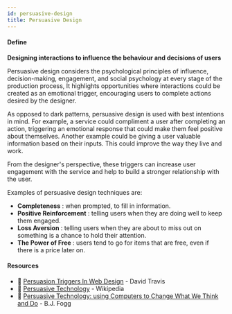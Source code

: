 ```yaml
---
id: persuasive-design
title: Persuasive Design
---
```


<!-- [![docs-source](https://img.shields.io/badge/SRC-UX%20Companion-blue)](https://play.google.com/store/apps/details?id=com.cyberduck.uxcompanion) -->

#### Define

**Designing interactions to influence the behaviour and decisions of users**

Persuasive design considers the psychological principles of influence, decision-making, engagement, and social psychology at every stage of the production process, It highlights opportunities where interactions could be created as an emotional trigger, encouraging users to complete actions desired by the designer.

As opposed to dark patterns, persuasive design is used with best intentions in mind. For example, a service could compliment a user after completing an action, triggering an emotional response that could make them feel positive about themselves. Another example could be giving a user valuable information based on their inputs. This could improve the way they live and work.

From the designer's perspective, these triggers can increase user engagement with the service and help to build a stronger relationship with the user.

Examples of persuasive design techniques are:

* **Completeness** : when prompted, to fill in information.
* **Positive Reinforcement** : telling users when they are doing well to keep them engaged.
* **Loss Aversion** : telling users when they are about to miss out on something is a chance to hold their attention.
* **The Power of Free** : users tend to go for items that are free, even if there is a price later on.

#### Resources

* 📃 [Persuasion Triggers In Web Design](https://www.smashingmagazine.com/2010/11/persuasion-triggers-in-web-design/) - David Travis
* 📃 [Persuasive Technology](https://en.wikipedia.org/wiki/Persuasive_technology) - Wikipedia
* 📘 [Persuasive Technology: using Computers to Change What We Think and Do](https://www.amazon.com/gp/product/1558606432/sr=8-1/qid=1147663338/ref=pd_bbs_1/002-4115977-8449660?%5Fencoding=UTF8) - B.J. Fogg